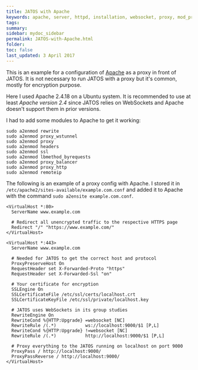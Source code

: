 ```yaml
---
title: JATOS with Apache
keywords: apache, server, httpd, installation, websocket, proxy, mod_proxy_wstunnel module
tags:
summary:
sidebar: mydoc_sidebar
permalink: JATOS-with-Apache.html
folder:
toc: false
last_updated: 3 April 2017
---
```


This is an example for a configuration of [Apache](https://httpd.apache.org/) as a proxy in front of JATOS. It is not necessary to run JATOS with a proxy but it's common, mostly for encryption purpose.

Here I used Apache 2.4.18 on a Ubuntu system. It is recommended to use at least *Apache version 2.4* since JATOS relies on WebSockets and Apache doesn't support them in prior versions. 

I had to add some modules to Apache to get it working:

~~~ shell
sudo a2enmod rewrite
sudo a2enmod proxy_wstunnel
sudo a2enmod proxy
sudo a2enmod headers
sudo a2enmod ssl
sudo a2enmod lbmethod_byrequests
sudo a2enmod proxy_balancer
sudo a2enmod proxy_http
sudo a2enmod remoteip
~~~

The following is an example of a proxy config with Apache. I stored it in `/etc/apache2/sites-available/example.com.conf` and added it to Apache with the command `sudo a2ensite example.com.conf`.

~~~ shell
<VirtualHost *:80>
  ServerName www.example.com
  
  # Redirect all unencrypted traffic to the respective HTTPS page
  Redirect "/" "https://www.example.com/"
</VirtualHost>

<VirtualHost *:443>
  ServerName www.example.com

  # Needed for JATOS to get the correct host and protocol
  ProxyPreserveHost On
  RequestHeader set X-Forwarded-Proto "https"
  RequestHeader set X-Forwarded-Ssl "on"
  
  # Your certificate for encryption
  SSLEngine On
  SSLCertificateFile /etc/ssl/certs/localhost.crt
  SSLCertificateKeyFile /etc/ssl/private/localhost.key

  # JATOS uses WebSockets in its group studies
  RewriteEngine On
  RewriteCond %{HTTP:Upgrade} =websocket [NC]
  RewriteRule /(.*)           ws://localhost:9000/$1 [P,L]
  RewriteCond %{HTTP:Upgrade} !=websocket [NC]
  RewriteRule /(.*)           http://localhost:9000/$1 [P,L]

  # Proxy everything to the JATOS running on localhost on port 9000
  ProxyPass / http://localhost:9000/
  ProxyPassReverse / http://localhost:9000/
</VirtualHost>
~~~
